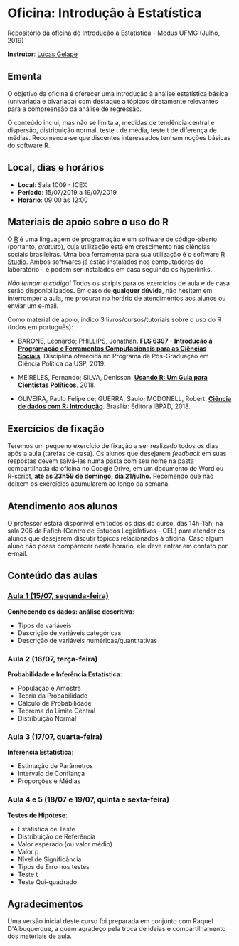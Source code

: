# Oficina: Introdução à Estatística

Repositório da oficina de Introdução à Estatística - Modus UFMG (Julho, 2019)

**Instrutor**: [Lucas Gelape](https://lgelape.github.io/)

## Ementa

O objetivo da oficina é oferecer uma introdução à análise estatística básica (univariada e bivariada) com destaque a tópicos diretamente relevantes para a compreensão da análise de regressão. 

O conteúdo inclui, mas não se limita a, medidas de tendência central e dispersão, distribuição normal, teste t de média, teste t de diferença de médias. Recomenda-se que discentes interessados tenham noções básicas do software R. 

## Local, dias e horários

* **Local**: Sala 1009 - ICEX
* **Período**: 15/07/2019 a 19/07/2019
* **Horário**: 09:00 às 12:00

## Materiais de apoio sobre o uso do R

O [R](https://cran.r-project.org/) é uma linguagem de programação e um software de código-aberto (portanto, *gratuito*), cuja utilização está em crescimento nas ciências sociais brasileiras. Uma boa ferramenta para sua utilização é o software [R Studio](https://www.rstudio.com/products/rstudio/download/). Ambos softwares já estão instalados nos computadores do laboratório - e podem ser instalados em casa seguindo os hyperlinks.

*Não temam o código!* Todos os scripts para os exercícios de aula e de casa serão disponibilizados. Em caso de **qualquer dúvida**, não hesitem em interromper a aula, me procurar no horário de atendimentos aos alunos ou enviar um e-mail.

Como material de apoio, indico 3 livros/cursos/tutoriais sobre o uso do R (todos em português):

* BARONE, Leonardo; PHILLIPS, Jonathan. [**FLS 6397 - Introdução à Programação e Ferramentas Computacionais para as Ciências Sociais**](https://github.com/JonnyPhillips/FLS6397_2019). Disciplina oferecida no Programa de Pós-Graduação em Ciência Política da USP, 2019.

* MEIRELES, Fernando; SILVA, Denisson. [**Usando R: Um Guia para Cientistas Políticos**](http://electionsbr.com/livro/). 2018.

* OLIVEIRA, Paulo Felipe de; GUERRA, Saulo; MCDONELL, Robert. [**Ciência de dados com R: Introdução**](https://cdr.ibpad.com.br/cdr-intro.pdf). Brasília: Editora IBPAD, 2018.

## Exercícios de fixação

Teremos um pequeno exercício de fixação a ser realizado todos os dias após a aula (tarefas de casa). Os alunos que desejarem *feedback* em suas respostas devem salvá-las numa pasta com seu nome na pasta compartilhada da oficina no Google Drive, em um documento de Word ou R-script, **até as 23h59 de domingo, dia 21/julho.** Recomendo que não deixem os exercícios acumularem ao longo da semana.

## Atendimento aos alunos

O professor estará disponível em todos os dias do curso, das 14h-15h, na sala 206 da Fafich (Centro de Estudos Legislativos - CEL) para atender os alunos que desejarem discutir tópicos relacionados à oficina. Caso algum aluno não possa comparecer neste horário, ele deve entrar em contato por e-mail.

## Conteúdo das aulas

### [Aula 1 (15/07, segunda-feira)](https://github.com/lgelape/modus_2019/blob/master/Aula1/Aula1.md)

**Conhecendo os dados: análise descritiva**:

* Tipos de variáveis
* Descrição de variáveis categóricas
* Descrição de variáveis numéricas/quantitativas

### Aula 2 (16/07, terça-feira)

**Probabilidade e Inferência Estatística**:

* População e Amostra
* Teoria da Probabilidade
* Cálculo de Probabilidade
* Teorema do Limite Central
* Distribuição Normal

### Aula 3 (17/07, quarta-feira)

**Inferência Estatística**:

* Estimação de Parâmetros
* Intervalo de Confiança
* Proporções e Médias

### Aula 4 e 5 (18/07 e 19/07, quinta e sexta-feira)

**Testes de Hipótese**:

* Estatística de Teste
* Distribuição de Referência
* Valor esperado (ou valor médio)
* Valor p
* Nível de Significância
* Tipos de Erro nos testes
* Teste t
* Teste Qui-quadrado

## Agradecimentos

Uma versão inicial deste curso foi preparada em conjunto com Raquel D'Albuquerque, a quem agradeço pela troca de ideias e compartilhamento dos materiais de aula.

